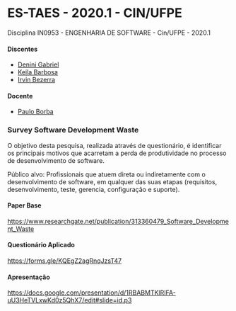 
# ES-TAES - 2020.1 - CIN/UFPE
Disciplina IN0953	- ENGENHARIA DE SOFTWARE - Cin/UFPE - 2020.1

#### Discentes
* [Denini Gabriel](https://github.com/denini08)
* [Keila Barbosa](https://github.com/keilabcs)
* [Irvin Bezerra](https://github.com/irvin-b)

#### Docente
* [Paulo Borba](https://github.com/pauloborba) 


### Survey Software Development Waste

O objetivo desta pesquisa, realizada através de questionário, é identificar os principais motivos que acarretam a perda de produtividade no processo de desenvolvimento de software.

Público alvo: Profissionais que atuem direta ou indiretamente com o desenvolvimento de software, em qualquer das suas etapas (requisitos, desenvolvimento, teste, gerencia, configuração e suporte).


#### Paper Base

https://www.researchgate.net/publication/313360479_Software_Development_Waste

#### Questionário Aplicado

https://forms.gle/KQEgZ2agRnqJzsT47

#### Apresentação

https://docs.google.com/presentation/d/1RBABMTKlRIFA-uU3HeTVLxwKd0z5QhX7/edit#slide=id.p3
